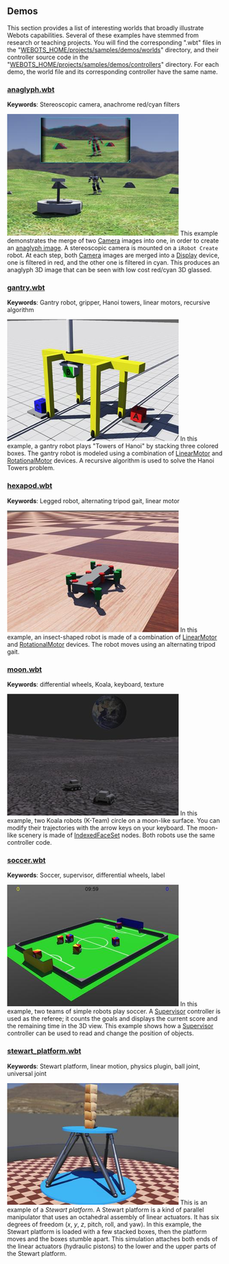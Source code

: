 ## Demos

This section provides a list of interesting worlds that broadly illustrate Webots capabilities.
Several of these examples have stemmed from research or teaching projects.
You will find the corresponding ".wbt" files in the "[WEBOTS\_HOME/projects/samples/demos/worlds](https://github.com/cyberbotics/webots/tree/master/projects/samples/demos/worlds)" directory, and their controller source code in the "[WEBOTS\_HOME/projects/samples/demos/controllers](https://github.com/cyberbotics/webots/tree/master/projects/samples/demos/controllers)" directory.
For each demo, the world file and its corresponding controller have the same name.

### [anaglyph.wbt](https://github.com/cyberbotics/webots/tree/master/projects/samples/demos/worlds/anaglyph.wbt)

**Keywords**: Stereoscopic camera, anachrome red/cyan filters

![anaglyph.png](images/samples/anaglyph.thumbnail.jpg) This example demonstrates the merge of two [Camera](../reference/camera.md) images into one, in order to create an [anaglyph image](https://en.wikipedia.org/wiki/Anaglyph_3D).
A stereoscopic camera is mounted on a `iRobot Create` robot.
At each step, both [Camera](../reference/camera.md) images are merged into a [Display](../reference/display.md) device, one is filtered in red, and the other one is filtered in cyan.
This produces an anaglyph 3D image that can be seen with low cost red/cyan 3D glassed.

### [gantry.wbt](https://github.com/cyberbotics/webots/tree/master/projects/samples/demos/worlds/gantry.wbt)

**Keywords**: Gantry robot, gripper, Hanoi towers, linear motors, recursive algorithm

![gantry.png](images/samples/gantry.thumbnail.jpg) In this example, a gantry robot plays "Towers of Hanoi" by stacking three colored boxes.
The gantry robot is modeled using a combination of [LinearMotor](../reference/linearmotor.md) and [RotationalMotor](../reference/rotationalmotor.md) devices.
A recursive algorithm is used to solve the Hanoi Towers problem.

### [hexapod.wbt](https://github.com/cyberbotics/webots/tree/master/projects/samples/demos/worlds/hexapod.wbt)

**Keywords**: Legged robot, alternating tripod gait, linear motor

![hexapod.png](images/samples/hexapod.thumbnail.jpg) In this example, an insect-shaped robot is made of a combination of [LinearMotor](../reference/linearmotor.md) and [RotationalMotor](../reference/rotationalmotor.md) devices.
The robot moves using an alternating tripod gait.

### [moon.wbt](https://github.com/cyberbotics/webots/tree/master/projects/samples/demos/worlds/moon.wbt)

**Keywords**: differential wheels, Koala, keyboard, texture

![moon.png](images/samples/moon.thumbnail.jpg) In this example, two Koala robots (K-Team) circle on a moon-like surface.
You can modify their trajectories with the arrow keys on your keyboard.
The moon-like scenery is made of [IndexedFaceSet](../reference/indexedfaceset.md) nodes.
Both robots use the same controller code.

### [soccer.wbt](https://github.com/cyberbotics/webots/tree/master/projects/samples/demos/worlds/soccer.wbt)

**Keywords**: Soccer, supervisor, differential wheels, label

![soccer.png](images/samples/soccer.thumbnail.jpg) In this example, two teams of simple robots play soccer.
A [Supervisor](../reference/supervisor.md) controller is used as the referee; it counts the goals and displays the current score and the remaining time in the 3D view.
This example shows how a [Supervisor](../reference/supervisor.md) controller can be used to read and change the position of objects.

### [stewart\_platform.wbt](https://github.com/cyberbotics/webots/tree/master/projects/samples/demos/worlds/stewart_platform.wbt)

**Keywords**: Stewart platform, linear motion, physics plugin, ball joint, universal joint

![stewart_platform.png](images/samples/stewart_platform.thumbnail.jpg) This is an example of a *Stewart platform*.
A Stewart platform is a kind of parallel manipulator that uses an octahedral assembly of linear actuators.
It has six degrees of freedom (*x*, *y*, *z*, pitch, roll, and yaw).
In this example, the Stewart platform is loaded with a few stacked boxes, then the platform moves and the boxes stumble apart.
This simulation attaches both ends of the linear actuators (hydraulic pistons) to the lower and the upper parts of the Stewart platform.
